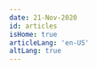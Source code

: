 ```yaml
---
date: 21-Nov-2020
id: articles
isHome: true
articleLang: 'en-US'
altLang: true
---
```



<articlesHome />